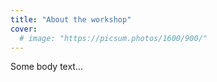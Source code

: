 ```yaml
---
title: "About the workshop"
cover:
  # image: "https://picsum.photos/1600/900/"
---
```


Some body text...
